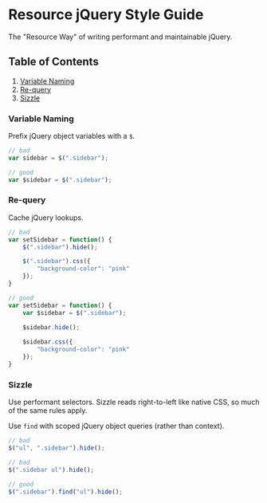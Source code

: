 # Resource jQuery Style Guide

The "Resource Way" of writing performant and maintainable jQuery.

## Table of Contents
   
1. [Variable Naming](#variables)  
1. [Re-query](#re-query)  
1. [Sizzle](#sizzle)  


### <a name="variables">Variable Naming</a>
Prefix jQuery object variables with a `$`.

```javascript
// bad
var sidebar = $(".sidebar");

// good
var $sidebar = $(".sidebar");
```

### <a name="re-query">Re-query</a>
Cache jQuery lookups.

```javascript
// bad
var setSidebar = function() {
	$(".sidebar").hide();

	$(".sidebar").css({
		"background-color": "pink"
	});
}

// good
var setSidebar = function() {
	var $sidebar = $(".sidebar");
	
	$sidebar.hide();

	$sidebar.css({
		"background-color": "pink"
	});
}
```

### <a name="sizzle">Sizzle</a>
Use performant selectors. Sizzle reads right-to-left like native CSS, so much of the same rules apply.

Use `find` with scoped jQuery object queries (rather than context).

```javascript
// bad
$("ul", ".sidebar").hide();

// bad
$(".sidebar ul").hide();

// good
$(".sidebar").find("ul").hide();
```
